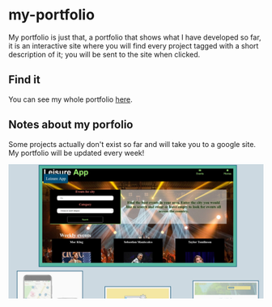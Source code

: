 # my-portfolio

My portfolio is just that, a portfolio that shows  what I have developed so far, it is an interactive site where you will find every project tagged with a short description of it; you will be sent to the site when clicked.
## Find it

You can see my whole portfolio [here](https://esgarsad.github.io/my-portfolio/).

## Notes about my porfolio

Some projects actually don't exist so far and will take you to a google site. My portfolio will be updated every week!



![portfolio](https://github.com/esgarsad/my-portfolio/blob/main/assets/images/portfolio.jpg?raw=true)

